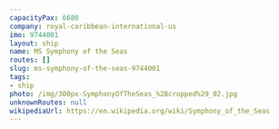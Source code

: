 ```yaml
---
capacityPax: 6680
company: royal-caribbean-international-us
imo: 9744001
layout: ship
name: MS Symphony of the Seas
routes: []
slug: ms-symphony-of-the-seas-9744001
tags:
- ship
photo: /img/300px-SymphonyOfTheSeas_%28cropped%29_02.jpg
unknownRoutes: null
wikipediaUrl: https://en.wikipedia.org/wiki/Symphony_of_the_Seas
---
```

